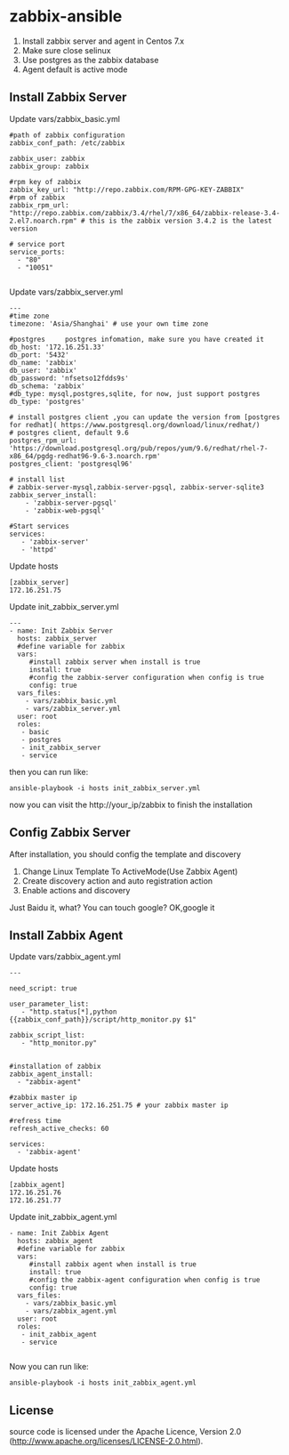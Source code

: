 # zabbix-ansible
1. Install zabbix server and agent in Centos 7.x
2. Make sure close selinux
3. Use postgres as the zabbix database 
4. Agent default is active mode

## Install Zabbix Server
Update vars/zabbix_basic.yml
```
#path of zabbix configuration
zabbix_conf_path: /etc/zabbix

zabbix_user: zabbix
zabbix_group: zabbix

#rpm key of zabbix
zabbix_key_url: "http://repo.zabbix.com/RPM-GPG-KEY-ZABBIX"
#rpm of zabbix
zabbix_rpm_url: "http://repo.zabbix.com/zabbix/3.4/rhel/7/x86_64/zabbix-release-3.4-2.el7.noarch.rpm" # this is the zabbix version 3.4.2 is the latest version

# service port
service_ports:
  - "80"
  - "10051"
  
```
Update vars/zabbix_server.yml

```
---
#time zone
timezone: 'Asia/Shanghai' # use your own time zone

#postgres     postgres infomation, make sure you have created it  
db_host: '172.16.251.33'
db_port: '5432'
db_name: 'zabbix'
db_user: 'zabbix'
db_password: 'nfsetso12fdds9s'
db_schema: 'zabbix'
#db_type: mysql,postgres,sqlite, for now, just support postgres
db_type: 'postgres'

# install postgres client ,you can update the version from [postgres for redhat]( https://www.postgresql.org/download/linux/redhat/)
# postgres client, default 9.6
postgres_rpm_url: 'https://download.postgresql.org/pub/repos/yum/9.6/redhat/rhel-7-x86_64/pgdg-redhat96-9.6-3.noarch.rpm'
postgres_client: 'postgresql96'

# install list 
# zabbix-server-mysql,zabbix-server-pgsql, zabbix-server-sqlite3
zabbix_server_install:
    - 'zabbix-server-pgsql'
    - 'zabbix-web-pgsql'

#Start services
services:
   - 'zabbix-server'
   - 'httpd'

```

Update hosts
```
[zabbix_server]
172.16.251.75
```

Update init_zabbix_server.yml

```
---
- name: Init Zabbix Server
  hosts: zabbix_server
  #define variable for zabbix
  vars:
     #install zabbix server when install is true
     install: true
     #config the zabbix-server configuration when config is true
     config: true
  vars_files:
    - vars/zabbix_basic.yml
    - vars/zabbix_server.yml
  user: root
  roles:
   - basic
   - postgres
   - init_zabbix_server
   - service

```


then you can run like:

```
ansible-playbook -i hosts init_zabbix_server.yml
```
now you can visit the http://your_ip/zabbix to finish the installation

## Config Zabbix Server
After installation, you should config the template and discovery
1. Change Linux Template To ActiveMode(Use Zabbix Agent)
2. Create discovery action and auto registration action
3. Enable actions and discovery  

Just Baidu it, what? You can touch google? OK,google it

## Install Zabbix Agent
Update vars/zabbix_agent.yml

```
---

need_script: true

user_parameter_list:
   - "http.status[*],python {{zabbix_conf_path}}/script/http_monitor.py $1"

zabbix_script_list:
   - "http_monitor.py"


#installation of zabbix
zabbix_agent_install:
  - "zabbix-agent"

#zabbix master ip
server_active_ip: 172.16.251.75 # your zabbix master ip

#refress time
refresh_active_checks: 60

services: 
  - 'zabbix-agent'

```

Update hosts
```
[zabbix_agent]
172.16.251.76
172.16.251.77
```

Update init_zabbix_agent.yml

```
- name: Init Zabbix Agent
  hosts: zabbix_agent
  #define variable for zabbix
  vars:
     #install zabbix agent when install is true
     install: true
     #config the zabbix-agent configuration when config is true
     config: true
  vars_files:
    - vars/zabbix_basic.yml
    - vars/zabbix_agent.yml
  user: root
  roles:
   - init_zabbix_agent
   - service


```


Now you can run like:

```
ansible-playbook -i hosts init_zabbix_agent.yml
```

## License
source code is licensed under the Apache Licence, Version 2.0 (http://www.apache.org/licenses/LICENSE-2.0.html).